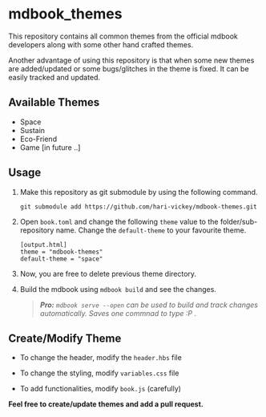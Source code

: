 
# mdbook_themes

This repository contains all common themes from the official mdbook developers along with some other hand crafted themes.

Another advantage of using this repository is that when some new themes are added/updated or some bugs/glitches in the theme is fixed. It can be easily tracked and updated.

## Available Themes

- Space
- Sustain
- Eco-Friend
- Game [in future ..]

## Usage

1. Make this repository as git submodule by using the following command.

    ```git submodule add https://github.com/hari-vickey/mdbook-themes.git```

2. Open `book.toml` and change the following `theme` value to the folder/sub-repository name. Change the `default-theme` to your favourite theme.

    ```
	[output.html]
	theme = "mdbook-themes"
	default-theme = "space"
    ```

3. Now, you are free to delete previous theme directory.

4. Build the mdbook using `mdbook build` and see the changes.

    > *__**Pro:**__ `mdbook serve --open` can be used to build and track changes automatically. Saves one commnad to type :P .*

## Create/Modify Theme

- To change the header, modify the `header.hbs` file

- To change the styling, modify `variables.css` file

- To add functionalities, modify `book.js` (carefully)

**__Feel free to create/update themes and add a pull request.__**
